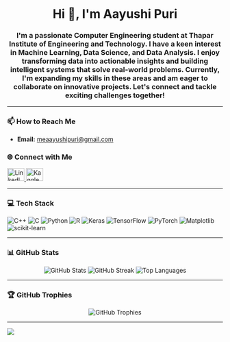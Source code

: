 <h1 align="center">Hi 👋, I'm Aayushi Puri</h1>
<h3 align="center">
I'm a passionate Computer Engineering student at Thapar Institute of Engineering and Technology. I have a keen interest in Machine Learning, Data Science, and Data Analysis. I enjoy transforming data into actionable insights and building intelligent systems that solve real-world problems. Currently, I'm expanding my skills in these areas and am eager to collaborate on innovative projects. Let's connect and tackle exciting challenges together!
</h3>

---

### 📫 How to Reach Me
- **Email:** meaayushipuri@gmail.com

### 🌐 Connect with Me
<p>
  <a href="https://www.linkedin.com/in/aayushi-puri-2aa787246/" target="_blank">
    <img src="https://raw.githubusercontent.com/rahuldkjain/github-profile-readme-generator/master/src/images/icons/Social/linked-in-alt.svg" alt="LinkedIn" height="30" width="40" />
  </a>
  <a href="https://www.kaggle.com/aayushi03puri" target="_blank">
    <img src="https://raw.githubusercontent.com/rahuldkjain/github-profile-readme-generator/master/src/images/icons/Social/kaggle.svg" alt="Kaggle" height="30" width="40" />
  </a>
</p>

---

### 💻 Tech Stack
![C++](https://img.shields.io/badge/C++-%2300599C.svg?style=for-the-badge&logo=c%2B%2B&logoColor=white) 
![C](https://img.shields.io/badge/C-%2300599C.svg?style=for-the-badge&logo=c&logoColor=white) 
![Python](https://img.shields.io/badge/Python-3670A0?style=for-the-badge&logo=python&logoColor=ffdd54) 
![R](https://img.shields.io/badge/R-%23276DC3.svg?style=for-the-badge&logo=r&logoColor=white) 
![Keras](https://img.shields.io/badge/Keras-%23D00000.svg?style=for-the-badge&logo=Keras&logoColor=white) 
![TensorFlow](https://img.shields.io/badge/TensorFlow-%23FF6F00.svg?style=for-the-badge&logo=TensorFlow&logoColor=white) 
![PyTorch](https://img.shields.io/badge/PyTorch-%23EE4C2C.svg?style=for-the-badge&logo=PyTorch&logoColor=white) 
![Matplotlib](https://img.shields.io/badge/Matplotlib-%23ffffff.svg?style=for-the-badge&logo=Matplotlib&logoColor=black) 
![scikit-learn](https://img.shields.io/badge/scikit--learn-%23F7931E.svg?style=for-the-badge&logo=scikit-learn&logoColor=white) 

---

### 📊 GitHub Stats
<p align="center">
  <img src="https://github-readme-stats.vercel.app/api?username=AayushiPuri&theme=dark&hide_border=false&include_all_commits=false&count_private=false" alt="GitHub Stats" />
  <img src="https://github-readme-streak-stats.herokuapp.com/?user=AayushiPuri&theme=dark&hide_border=false" alt="GitHub Streak" />
  <img src="https://github-readme-stats.vercel.app/api/top-langs/?username=AayushiPuri&theme=dark&hide_border=false&include_all_commits=false&count_private=false&layout=compact" alt="Top Languages" />
</p>

---

### 🏆 GitHub Trophies
<p align="center">
  <img src="https://github-profile-trophy.vercel.app/?username=AayushiPuri&theme=radical&no-frame=false&no-bg=true&margin-w=4" alt="GitHub Trophies" />
</p>

---

[![](https://visitcount.itsvg.in/api?id=AayushiPuri&icon=0&color=0)](https://visitcount.itsvg.in)

<!-- Proudly created with GPRM ( https://gprm.itsvg.in ) -->

